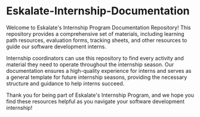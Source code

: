 # Eskalate-Internship-Documentation
Welcome to Eskalate's Internship Program Documentation Repository! This repository provides a comprehensive set of materials, including learning path resources, evaluation forms, tracking sheets, and other resources to guide our software development interns.

Internship coordinators can use this repository to find every activity and material they need to operate throughout the internship season. Our documentation ensures a high-quality experience for interns and serves as a general template for future internship seasons, providing the necessary structure and guidance to help interns succeed.

Thank you for being part of Eskalate's Internship Program, and we hope you find these resources helpful as you navigate your software development internship!

